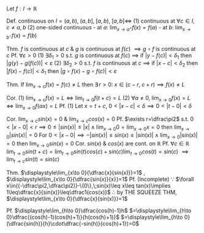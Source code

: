 Let $f:I \to \mathbb{R}$

Def. continuous on $I=(a,b),\;(a,b],\;[a,b),\;[a,b]\iff$
	 (1) continuous at $\forall c\in I,\;c\not=a,\;b$
	 (2) one-sided continuous
	     - at $a$: $\displaystyle\lim_{x\to a^+}f(x)=f(a)$
	     - at $b$: $\displaystyle\lim_{x\to b^-}f(x)=f(b)$


Thm. $f$ is continuous at $c$ & $g$ is continuous at $f(c)$
	 $\implies g\circ f$ is continuous at $c$
	 Pf. $\forall \varepsilon>0$
		 (1) $\exists\delta_1>0$ s.t. $g$ is continuous at $f(c)$ $\implies$
		     if $|y-f(c)|<\delta_1$ then $|g(y)-g(f(c))|<\varepsilon$
		 (2) $\exists\delta_2>0$ s.t. $f$ is continuous at $c$ $\implies$
		     if $|x-c|<\delta_2$ then $|f(x)-f(c)|<\delta_1$ then $|g\circ f(x)-g\circ f(c)|<\varepsilon$

Thm. If $\displaystyle\lim_{x\to c}f(x)=f(c)\neq L$
	 then $\exists\,r>0:\;x\in(c-r,\;c+r) \implies f(x)\neq L$


Cor. 
(1) $\displaystyle\lim_{x\to c}f(x)=L\iff\displaystyle\lim_{t\to 0}f(t+c)=L$
(2) $\forall a\neq0,\; \displaystyle\lim_{x\to 0}f(x)=L\iff\displaystyle\lim_{x\to 0}f(\alpha x)=L$
Pf.
(1) Let $x=t+c$, $0<|x-c|<\delta\implies0<|t-0|<\delta$


Cor. $\displaystyle\lim_{x\to c}sin(x)=0$ & $\displaystyle\lim_{x\to c}cos(x)=0$
	 Pf. $\exists r=\dfrac\pi2$ 
	     s.t. $0<|x-0|<r\implies 0\leq |sin(x)|\leq |x| \;\land\; \displaystyle\lim_{x\to 0}0=\lim_{x\to 0}x=0$
	     then $\displaystyle\lim_{x\to 0}|sin(x)|=0$
	     For $0< |x-0|\implies -|sin(x)|\leq sin(x)\leq |sin(x)| \;\land\; \displaystyle\lim_{x\to 0}|sin(x)|=0$
	     then $\displaystyle\lim_{x\to 0}sin(x)=0$
Cor. $sin(x)$ & $cos(x)$ are cont. on $\mathbb{R}$
	 Pf. $\forall c\in \mathbb{R}$ 
	     $\displaystyle\lim_{t\to 0}sin(t+c)=\lim_{t\to 0}sin(t)cos(c)+sin(c)\lim_{t\to 0}cos(t)=sin(c)$
	     $\implies \displaystyle\lim_{t\to c}sin(t)=sin(c)$
	    
Thm. $\displaystyle\lim_{x\to 0}{\dfrac{x}{sin(x)}}=1$ , $\displaystyle\lim_{x\to 0}{\dfrac{sin(x)}{x}}=1$
	 Pf.
	 (Incomplete)
	 $\because$ $\forall x\in({-\dfrac\pi2,\dfrac\pi2)}-\{0\},\;sin(x)\leq x\leq tan(x)\implies 1\leq\dfrac{x}{sin(x)}\leq\dfrac1{cos(x)}$
	 $\therefore$ by THE SQUEEZE THM, $\displaystyle\lim_{x\to 0}{\dfrac{x}{sin(x)}}=1$

Pf. $\displaystyle\lim_{h\to 0}\dfrac{cos(h)-1}h$
	$=\displaystyle\lim_{h\to 0}\dfrac{(cos(h)-1)(cos(h)+1)}{h(cos(h)+1)}$
	$=\displaystyle\lim_{h\to 0}(\dfrac{sin(h)}{h}\cdot\dfrac{-sin(h)}{cos(h)+1})=0$
